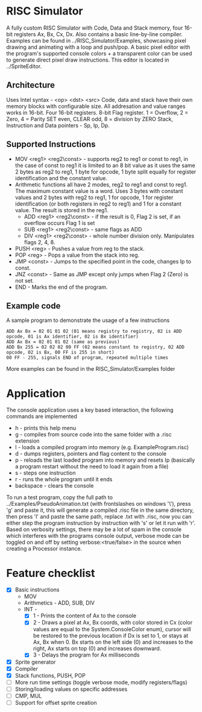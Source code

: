 # RISC Simulator
A fully custom RISC Simulator with Code, Data and Stack memory, four 16-bit registers Ax, Bx, Cx, Dx.
Also contains a basic line-by-line compiler.
Examples can be found in ../RISC_Simulator/Examples, showcasing pixel drawing and animating with a loop and push/pop.
A basic pixel editor with the program's supported console colors + a transparent color can be used to generate direct pixel draw instructions. This editor is located in ../SpriteEditor.

## Architecture
Uses Intel syntax - \<op\> \<dst\> \<src\>
Code, data and stack have their own memory blocks with configurable size.
All addresation and value ranges works in 16-bit.
Four 16-bit registers.
8-bit Flag register. 1 = Overflow, 2 = Zero, 4 = Parity SET even, CLEAR odd, 8 = division by ZERO
Stack, Instruction and Data pointers - Sp, Ip, Dp.


## Supported Instructions
- MOV \<reg1\> \<reg2\\const\> - supports reg2 to reg1 or const to reg1, in the case of const to reg1 it is limited to an 8 bit value as it uses the same 2 bytes as reg2 to reg1, 1 byte for opcode, 1 byte split equally for register identification and the constant value.
- Arithmetic functions all have 2 modes, reg2 to reg1 and const to reg1. The maximum constant value is a word. Uses 3 bytes with constant values and 2 bytes with reg2 to reg1, 1 for opcode, 1 for register identification (or both registers in reg2 to reg1) and 1 for a constant value. The result is stored in the reg1.
    - ADD \<reg1\> \<reg2\\const\> - if the result is 0, Flag 2 is set, if an overflow occurs Flag 1 is set
    - SUB \<reg1\> \<reg2\\const\> - same flags as ADD
    - DIV \<reg1\> \<reg2\\const\> - whole number division only. Manipulates flags 2, 4, 8.
- PUSH \<reg\> - Pushes a value from reg to the stack.
- POP \<reg\> - Pops a value from the stack into reg.
- JMP \<const\> - Jumps to the specified point in the code, changes Ip to const.
- JNZ \<const\> - Same as JMP except only jumps when Flag 2 (Zero) is not set.
- END - Marks the end of the program.
## Example code
A sample program to demonstrate the usage of a few instructions
```
ADD Ax Bx = 02 01 01 02 (01 means registry to registry, 02 is ADD opcode, 01 is Ax identifier, 02 is Bx identifier)
ADD Ax Bx = 02 01 01 02 (same as previous)
ADD Bx 255 = 02 02 02 00 FF (02 means constant to registry, 02 ADD opcode, 02 is Bx, 00 FF is 255 in short)
00 FF - 255, signals END of program, repeated multiple times
```

More examples can be found in the RISC_Simulator/Examples folder

# Application
The console application uses a key based interaction, the following commands are implemented
- h - prints this help menu
- g - compiles from source code into the same folder with a .risc extension
- l - loads a compiled program into memory (e.g. ExampleProgram.risc)
- d - dumps registers, pointers and flag content to the console
- p - reloads the last loaded program into memory and resets Ip (basically a program restart without the need to load it again from a file)
- s - steps one instruction
- r - runs the whole program until it ends
- backspace - clears the console

To run a test program, copy the full path to ../Examples/PseudoAnimation.txt (with frontslashes on windows '\\'), press 'g' and paste it, this will generate a compiled .risc file in the same directory, then press 'l' and paste the same path, replace .txt with .risc, now you can either step the program instruction by instruction with 's' or let it run with 'r'. Based on verbosity settings, there may be a lot of spam in the console which interferes with the programs console output, verbose mode can be toggled on and off by setting verbose:\<true/false\> in the source when creating a Processor instance.

# Feature checklist

- [x] Basic instructions
    - MOV
    - Arithmetics - ADD, SUB, DIV
    - INT -
        - [x] 1 - Prints the content of Ax to the console
        - [x] 2 - Draws a pixel at Ax, Bx coords, with color stored in Cx (color values are equal to the System.ConsoleColor enum), cursor will be restored to the previous location if Dx is set to 1, or stays at Ax, Bx when 0. Bx starts on the left side (0) and increases to the right, Ax starts on top (0) and increases downward.
        - [x] 3 - Delays the program for Ax milliseconds
- [x] Sprite generator
- [x] Compiler
- [x] Stack functions, PUSH, POP
- [ ] More run time settings (toggle verbose mode, modify registers/flags)
- [ ] Storing/loading values on specific addresses
- [ ] CMP, MUL
- [ ] Support for offset sprite creation
